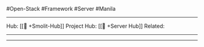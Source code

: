#Open-Stack #Framework #Server #Manila
___
Hub: [[🎯 +Smolit-Hub]]
Project Hub: [[🎯 +Server Hub]]
Related: 
___
___


